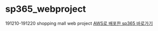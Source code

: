 # sp365_webproject
191210-191220 shopping mall web project
[AWS로 배포한 sp365 바로가기](http://15.165.163.102/sp365, "sp365")
